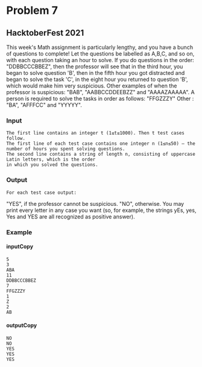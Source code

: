 # Problem 7
## HacktoberFest 2021

This week's Math assignment is particularly lengthy, and you have a bunch of questions to complete! Let the 
questions be labelled as A,B,C, and so on, with each question taking an hour to solve. If you do questions in
the order: "DDBBCCCBBEZ", then the professor
will see that in the third hour, you began to solve question 'B', then in the fifth hour you got distracted and
began to solve the task 'C', in the eight hour you returned to question 'B', which would make him very 
suspicious. Other examples of when the professor is suspicious: "BAB", "AABBCCDDEEBZZ" and "AAAAZAAAAA".
A person is required to solve the tasks in order as follows: "FFGZZZY" 
 Other : "BA", "AFFFCC" and "YYYYY".

### Input
```
The first line contains an integer t (1≤t≤1000). Then t test cases follow.
The first line of each test case contains one integer n (1≤n≤50) — the number of hours you spent solving questions.
The second line contains a string of length n, consisting of uppercase Latin letters, which is the order 
in which you solved the questions.
```
### Output
```
For each test case output:
```
"YES", if the professor cannot be suspicious.
"NO", otherwise.
You may print every letter in any case you want (so, for example, the strings yEs, yes, Yes and YES 
are all recognized as positive answer).

### Example

#### inputCopy
```
5
3
ABA
11
DDBBCCCBBEZ
7
FFGZZZY
1
Z
2
AB
```
#### outputCopy
```
NO
NO
YES
YES
YES
```


